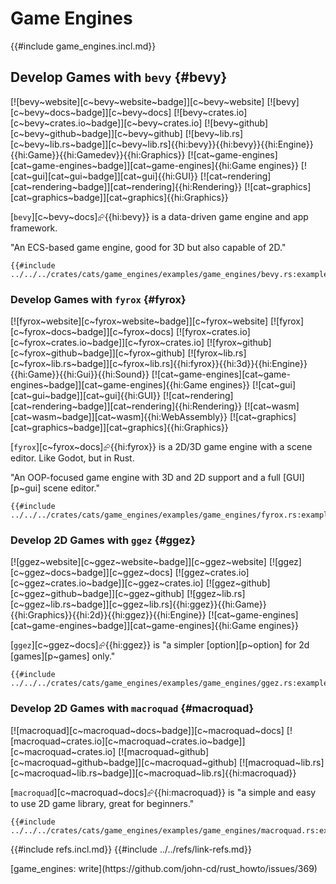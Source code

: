 # Game Engines

{{#include game_engines.incl.md}}

## Develop Games with `bevy` {#bevy}

[![bevy~website][c~bevy~website~badge]][c~bevy~website] [![bevy][c~bevy~docs~badge]][c~bevy~docs] [![bevy~crates.io][c~bevy~crates.io~badge]][c~bevy~crates.io] [![bevy~github][c~bevy~github~badge]][c~bevy~github] [![bevy~lib.rs][c~bevy~lib.rs~badge]][c~bevy~lib.rs]{{hi:bevy}}{{hi:bevy}}{{hi:Engine}}{{hi:Game}}{{hi:Gamedev}}{{hi:Graphics}} [![cat~game-engines][cat~game-engines~badge]][cat~game-engines]{{hi:Game engines}} [![cat~gui][cat~gui~badge]][cat~gui]{{hi:GUI}} [![cat~rendering][cat~rendering~badge]][cat~rendering]{{hi:Rendering}} [![cat~graphics][cat~graphics~badge]][cat~graphics]{{hi:Graphics}}

[`bevy`][c~bevy~docs]⮳{{hi:bevy}} is a data-driven game engine and app framework.

"An ECS-based game engine, good for 3D but also capable of 2D."

```rust,editable
{{#include ../../../crates/cats/game_engines/examples/game_engines/bevy.rs:example}}
```

### Develop Games with `fyrox` {#fyrox}

[![fyrox~website][c~fyrox~website~badge]][c~fyrox~website] [![fyrox][c~fyrox~docs~badge]][c~fyrox~docs] [![fyrox~crates.io][c~fyrox~crates.io~badge]][c~fyrox~crates.io] [![fyrox~github][c~fyrox~github~badge]][c~fyrox~github] [![fyrox~lib.rs][c~fyrox~lib.rs~badge]][c~fyrox~lib.rs]{{hi:fyrox}}{{hi:3d}}{{hi:Engine}}{{hi:Game}}{{hi:Gui}}{{hi:Sound}} [![cat~game-engines][cat~game-engines~badge]][cat~game-engines]{{hi:Game engines}} [![cat~gui][cat~gui~badge]][cat~gui]{{hi:GUI}} [![cat~rendering][cat~rendering~badge]][cat~rendering]{{hi:Rendering}} [![cat~wasm][cat~wasm~badge]][cat~wasm]{{hi:WebAssembly}} [![cat~graphics][cat~graphics~badge]][cat~graphics]{{hi:Graphics}}

[`fyrox`][c~fyrox~docs]⮳{{hi:fyrox}} is a 2D/3D game engine with a scene editor. Like Godot, but in Rust.

"An OOP-focused game engine with 3D and 2D support and a full [GUI][p~gui] scene editor."

```rust,editable
{{#include ../../../crates/cats/game_engines/examples/game_engines/fyrox.rs:example}}
```

### Develop 2D Games with `ggez` {#ggez}

[![ggez~website][c~ggez~website~badge]][c~ggez~website] [![ggez][c~ggez~docs~badge]][c~ggez~docs] [![ggez~crates.io][c~ggez~crates.io~badge]][c~ggez~crates.io] [![ggez~github][c~ggez~github~badge]][c~ggez~github] [![ggez~lib.rs][c~ggez~lib.rs~badge]][c~ggez~lib.rs]{{hi:ggez}}{{hi:Game}}{{hi:Graphics}}{{hi:2d}}{{hi:ggez}}{{hi:Engine}} [![cat~game-engines][cat~game-engines~badge]][cat~game-engines]{{hi:Game engines}}

[`ggez`][c~ggez~docs]⮳{{hi:ggez}} is "a simpler [option][p~option] for 2d [games][p~games] only."

```rust,editable
{{#include ../../../crates/cats/game_engines/examples/game_engines/ggez.rs:example}}
```

### Develop 2D Games with `macroquad` {#macroquad}

[![macroquad][c~macroquad~docs~badge]][c~macroquad~docs] [![macroquad~crates.io][c~macroquad~crates.io~badge]][c~macroquad~crates.io] [![macroquad~github][c~macroquad~github~badge]][c~macroquad~github] [![macroquad~lib.rs][c~macroquad~lib.rs~badge]][c~macroquad~lib.rs]{{hi:macroquad}}

[`macroquad`][c~macroquad~docs]⮳{{hi:macroquad}} is "a simple and easy to use 2D game library, great for beginners."

```rust,editable
{{#include ../../../crates/cats/game_engines/examples/game_engines/macroquad.rs:example}}
```

{{#include refs.incl.md}}
{{#include ../../refs/link-refs.md}}

<div class="hidden">
[game_engines: write](https://github.com/john-cd/rust_howto/issues/369)
</div>

